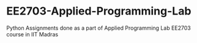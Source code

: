 # EE2703-Applied-Programming-Lab
Python Assignments done as a part of Applied Programming Lab EE2703 course in IIT Madras
